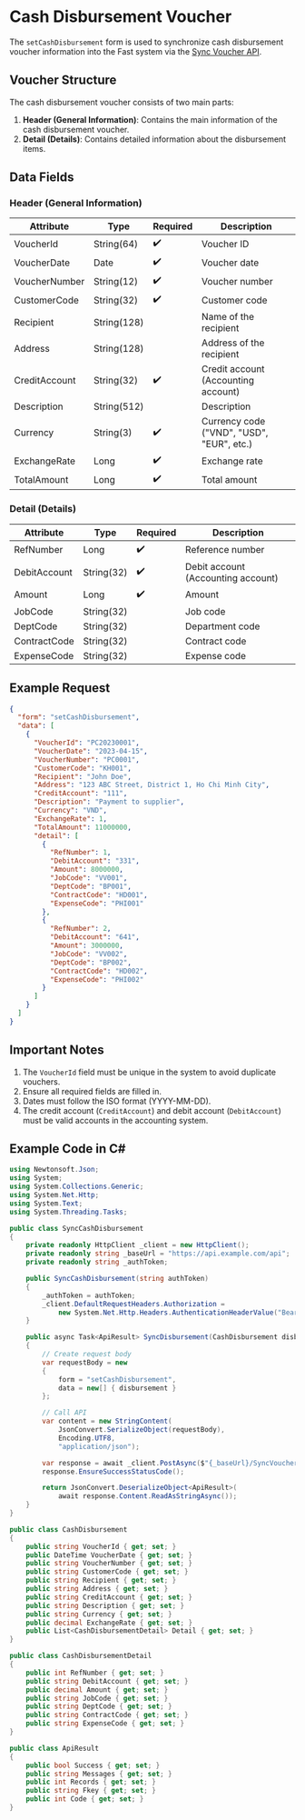 # Cash Disbursement Voucher

The `setCashDisbursement` form is used to synchronize cash disbursement voucher information into the Fast system via the [Sync Voucher API](../sync-voucher).

## Voucher Structure

The cash disbursement voucher consists of two main parts:

1. **Header (General Information)**: Contains the main information of the cash disbursement voucher.
2. **Detail (Details)**: Contains detailed information about the disbursement items.

## Data Fields

### Header (General Information)

| Attribute      | Type        | Required | Description                          |
|----------------|-------------|----------|--------------------------------------|
| VoucherId      | String(64)  | ✔️       | Voucher ID                           |
| VoucherDate    | Date        | ✔️       | Voucher date                         |
| VoucherNumber  | String(12)  | ✔️       | Voucher number                       |
| CustomerCode   | String(32)  | ✔️       | Customer code                        |
| Recipient      | String(128) |          | Name of the recipient                |
| Address        | String(128) |          | Address of the recipient             |
| CreditAccount  | String(32)  | ✔️       | Credit account (Accounting account)  |
| Description    | String(512) |          | Description                          |
| Currency       | String(3)   | ✔️       | Currency code ("VND", "USD", "EUR", etc.) |
| ExchangeRate   | Long        | ✔️       | Exchange rate                        |
| TotalAmount    | Long        | ✔️       | Total amount                         |

### Detail (Details)

| Attribute      | Type        | Required | Description                          |
|----------------|-------------|----------|--------------------------------------|
| RefNumber      | Long        | ✔️       | Reference number                     |
| DebitAccount   | String(32)  | ✔️       | Debit account (Accounting account)   |
| Amount         | Long        | ✔️       | Amount                               |
| JobCode        | String(32)  |          | Job code                             |
| DeptCode       | String(32)  |          | Department code                      |
| ContractCode   | String(32)  |          | Contract code                        |
| ExpenseCode    | String(32)  |          | Expense code                         |

## Example Request

```json
{
  "form": "setCashDisbursement",
  "data": [
    {
      "VoucherId": "PC20230001",
      "VoucherDate": "2023-04-15",
      "VoucherNumber": "PC0001",
      "CustomerCode": "KH001",
      "Recipient": "John Doe",
      "Address": "123 ABC Street, District 1, Ho Chi Minh City",
      "CreditAccount": "111",
      "Description": "Payment to supplier",
      "Currency": "VND",
      "ExchangeRate": 1,
      "TotalAmount": 11000000,
      "detail": [
        {
          "RefNumber": 1,
          "DebitAccount": "331",
          "Amount": 8000000,
          "JobCode": "VV001",
          "DeptCode": "BP001",
          "ContractCode": "HD001",
          "ExpenseCode": "PHI001"
        },
        {
          "RefNumber": 2,
          "DebitAccount": "641",
          "Amount": 3000000,
          "JobCode": "VV002",
          "DeptCode": "BP002",
          "ContractCode": "HD002",
          "ExpenseCode": "PHI002"
        }
      ]
    }
  ]
}
```

## Important Notes

1. The `VoucherId` field must be unique in the system to avoid duplicate vouchers.
2. Ensure all required fields are filled in.
3. Dates must follow the ISO format (YYYY-MM-DD).
4. The credit account (`CreditAccount`) and debit account (`DebitAccount`) must be valid accounts in the accounting system.

## Example Code in C#

```csharp
using Newtonsoft.Json;
using System;
using System.Collections.Generic;
using System.Net.Http;
using System.Text;
using System.Threading.Tasks;

public class SyncCashDisbursement
{
    private readonly HttpClient _client = new HttpClient();
    private readonly string _baseUrl = "https://api.example.com/api";
    private readonly string _authToken;

    public SyncCashDisbursement(string authToken)
    {
        _authToken = authToken;
        _client.DefaultRequestHeaders.Authorization = 
            new System.Net.Http.Headers.AuthenticationHeaderValue("Bearer", _authToken);
    }

    public async Task<ApiResult> SyncDisbursement(CashDisbursement disbursement)
    {
        // Create request body
        var requestBody = new
        {
            form = "setCashDisbursement",
            data = new[] { disbursement }
        };

        // Call API
        var content = new StringContent(
            JsonConvert.SerializeObject(requestBody),
            Encoding.UTF8,
            "application/json");

        var response = await _client.PostAsync($"{_baseUrl}/SyncVoucher", content);
        response.EnsureSuccessStatusCode();

        return JsonConvert.DeserializeObject<ApiResult>(
            await response.Content.ReadAsStringAsync());
    }
}

public class CashDisbursement
{
    public string VoucherId { get; set; }
    public DateTime VoucherDate { get; set; }
    public string VoucherNumber { get; set; }
    public string CustomerCode { get; set; }
    public string Recipient { get; set; }
    public string Address { get; set; }
    public string CreditAccount { get; set; }
    public string Description { get; set; }
    public string Currency { get; set; }
    public decimal ExchangeRate { get; set; }
    public List<CashDisbursementDetail> Detail { get; set; }
}

public class CashDisbursementDetail
{
    public int RefNumber { get; set; }
    public string DebitAccount { get; set; }
    public decimal Amount { get; set; }
    public string JobCode { get; set; }
    public string DeptCode { get; set; }
    public string ContractCode { get; set; }
    public string ExpenseCode { get; set; }
}

public class ApiResult
{
    public bool Success { get; set; }
    public string Messages { get; set; }
    public int Records { get; set; }
    public string Fkey { get; set; }
    public int Code { get; set; }
}
```